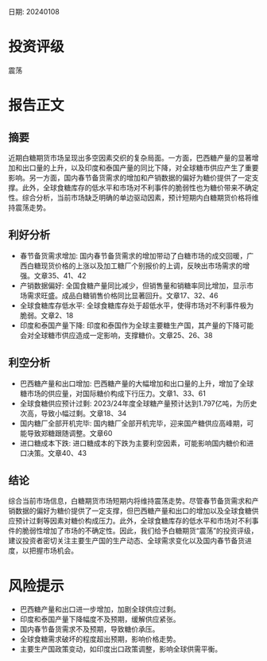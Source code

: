 
日期: 20240108

# 投资评级

震荡

# 报告正文

## 摘要

近期白糖期货市场呈现出多空因素交织的复杂局面。一方面，巴西糖产量的显著增加和出口量的上升，以及印度和泰国产量的同比下降，对全球糖市供应产生了重要影响。另一方面，国内春节备货需求的增加和产销数据的偏好为糖价提供了一定支撑。此外，全球食糖库存的低水平和市场对不利事件的脆弱性也为糖价带来不确定性。综合分析，当前市场缺乏明确的单边驱动因素，预计短期内白糖期货价格将维持震荡走势。

## 利好分析

* 春节备货需求增加: 国内春节备货需求的增加带动了白糖市场的成交回暖，广西白糖现货价格的上涨以及加工糖厂个别报价的上调，反映出市场需求的增强。文章35、41、42
* 产销数据偏好: 全国食糖产量同比减少，但销售量和销糖率同比增加，显示市场需求旺盛。成品白糖销售价格同比显著回升。文章17、32、46
* 全球食糖库存低水平: 全球食糖库存处于超低水平，使得市场对不利事件极为脆弱。文章2、18
* 印度和泰国产量下降: 印度和泰国作为全球主要糖生产国，其产量的下降可能会对全球糖市供应造成一定影响，支撑糖价。文章25、26、38

## 利空分析

* 巴西糖产量和出口增加: 巴西糖产量的大幅增加和出口量的上升，增加了全球糖市场的供应量，对国际糖价构成下行压力。文章1、33、61
* 全球食糖供应预计过剩: 2023/24年度全球糖产量预计达到1.797亿吨，为历史次高，导致小幅过剩。文章18、34
* 国内糖厂全部开机完毕: 国内糖厂全部开机完毕，迎来国产糖供应高峰期，可能导致郑糖跟随调整。文章60
* 进口糖成本下跌: 进口糖成本的下跌为主要利空因素，可能影响国内糖价和进口决策。文章40、43

## 结论

综合当前市场信息，白糖期货市场短期内将维持震荡走势。尽管春节备货需求和产销数据的偏好为糖价提供了一定支撑，但巴西糖产量和出口的增加以及全球食糖供应预计过剩等因素对糖价构成压力。此外，全球食糖库存的低水平和市场对不利事件的脆弱性增加了市场的不确定性。因此，我们给予白糖期货“震荡”的投资评级，建议投资者密切关注主要生产国的生产动态、全球需求变化以及国内春节备货进度，以把握市场机会。

# 风险提示

* 巴西糖产量和出口进一步增加，加剧全球供应过剩。
* 印度和泰国产量下降幅度不及预期，缓解供应紧张。
* 国内春节备货需求不及预期，导致糖价承压。
* 全球食糖需求破坏的程度超出预期，影响价格走势。
* 主要生产国政策变动，如印度出口政策调整，影响全球供需平衡。
